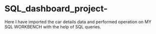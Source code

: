 # SQL_dashboard_project-
Here I have imported the car details data and performed operation on MY SQL WORKBENCH with the help of SQL queries.
